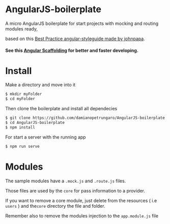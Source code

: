 # AngularJS-boilerplate
A micro AngularJS boilerplate for start projects with mocking and routing modules ready,

based on this [Best Practice angular-styleguide made by johnpapa](https://github.com/johnpapa/angular-styleguide).

#### See this [Angular Scaffolding](https://github.com/damianopetrungaro/generator-angular-rest) for better and faster developing.

# Install

Make a directory and move into it

```sh
$ mkdir myFolder
$ cd myFolder
```

Then clone the boilerplate and install all dependecies

```sh
$ git clone https://github.com/damianopetrungaro/AngularJS-boilerplate.git
$ cd AngularJS-boilerplate
$ npm install
```

For start a server with the running app

```sh
$ npm run serve
```


# Modules

The sample modules have a ``` .mock.js ``` and ``` .route.js ``` files.

Those files are used by the ``` core ``` for pass information to a provider.


If you want to remove a core module, just delete from the resources ( i.e ``` users ``` ) and the``` core ``` directory the file and folder.

Remember also to remove the modules injection to the ```app.module.js``` file
